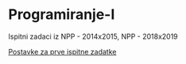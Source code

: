 # Programiranje-I
Ispitni zadaci iz NPP - 2014x2015, NPP - 2018x2019

[Postavke za prve ispitne zadatke](Ensar01/Programiranje-I/Zadatak-I)
